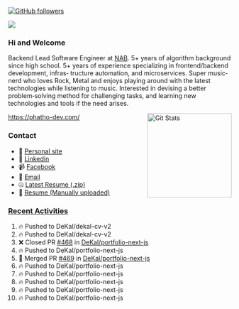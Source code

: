 [![GitHub followers](https://img.shields.io/github/followers/DeKal?label=Follow%20at%20GitHub&style=for-the-badge)](https://github.com/DeKal)

<img
  src="https://cr-ss-service.azurewebsites.net/api/ScreenShot?widget=summary&username=DeKal&badges=3&width=300&style=--header-bg-color:%23000;--border-radius:10px"
/>

### Hi and Welcome 
Backend Lead Software Engineer at [NAB](https://www.nab.com.au/). 5+ years of algorithm background since high school. 5+ years of experience specializing in frontend/backend development, infras‐ tructure automation, and microservices. Super music‐nerd who loves Rock, Metal and enjoys playing around with the latest technologies while listening to music. Interested in devising a better problem‐solving method for challenging tasks, and learning new technologies and tools if the need arises.

https://phatho-dev.com/
<a href="https://phatho-dev.com/"><img alt="Git Stats" src="https://github-readme-stats.vercel.app/api?username=DeKal&show_icons=true&theme=merko&count_private=true" align="right" height="190" /></a>


### Contact

- 💬 [Personal site](https://phatho-dev.com/)
- 🔗 [Linkedin](https://www.linkedin.com/in/phat-ho/)
- 📹 [Facebook](https://www.facebook.com/dekal.dev)
- 📧 <a href="mailto:hohuuphat22@gmail.com">Email</a>
- 🤐 <a id="raw-url" href="https://nightly.link/DeKal/dekal-cv-v2/workflows/build/main/huuphatho_cv.zip">Latest Resume (.zip)</a>
- 📄 <a id="raw-url" href="https://raw.githubusercontent.com/DeKal/DeKal/master/cv/huuphatho_cv_v2.pdf">Resume (Manually uploaded)</a>


### [Recent Activities](https://github.com/DeKal/github-activity-readme)
<!--START_SECTION:activity-->
1. 🔥 Pushed to DeKal/dekal-cv-v2
2. 🔥 Pushed to DeKal/dekal-cv-v2
3. ❌ Closed PR [#468](https://github.com/DeKal/portfolio-next-js/pull/468) in [DeKal/portfolio-next-js](https://github.com/DeKal/portfolio-next-js)
4. 🔥 Pushed to DeKal/portfolio-next-js
5. 🎉 Merged PR [#469](https://github.com/DeKal/portfolio-next-js/pull/469) in [DeKal/portfolio-next-js](https://github.com/DeKal/portfolio-next-js)
6. 🔥 Pushed to DeKal/portfolio-next-js
7. 🔥 Pushed to DeKal/portfolio-next-js
8. 🔥 Pushed to DeKal/portfolio-next-js
9. 🔥 Pushed to DeKal/portfolio-next-js
10. 🔥 Pushed to DeKal/portfolio-next-js
<!--END_SECTION:activity-->